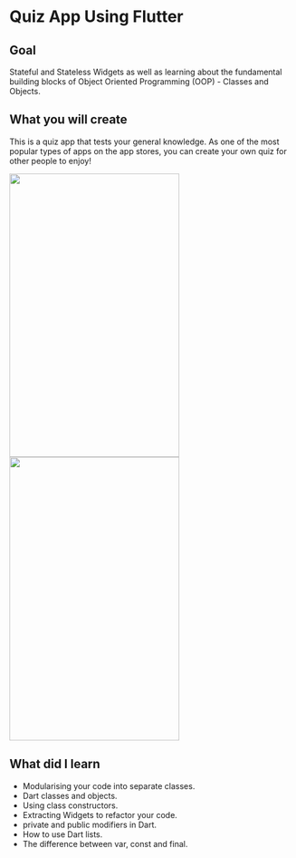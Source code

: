 
# Quiz App Using Flutter

## Goal
Stateful and Stateless Widgets as well as learning about the fundamental building blocks of Object Oriented Programming (OOP) - Classes and Objects. 


## What you will create

This is a quiz app that tests your general knowledge. As one of the most popular types of apps on the app stores, you can create your own quiz for other people to enjoy!


<img src="https://github.com/Adarsh9616/QuizApp_Using_Flutter./blob/master/Screenshot_1594153255.png" width="300" height="500"> <img src="https://github.com/Adarsh9616/QuizApp_Using_Flutter./blob/master/Screenshot_1594154262.png" width="300" height="500">

## What did I learn

- Modularising your code into separate classes.
- Dart classes and objects.
- Using class constructors.
- Extracting Widgets to refactor your code.
- private and public modifiers in Dart.
- How to use Dart lists.
- The difference between var, const and final.

